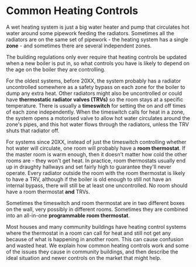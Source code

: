 # Common Heating Controls



A wet heating system is just a big water heater and pump that circulates hot water around some pipework feeding the radiators.  Sometimes all the radiators are on the same set of pipework - the heating system has a single **zone** - and sometimes there are several independent zones.  


The building regulations only ever require that heating controls be updated when a new boiler is put in, so what controls you have is likely to depend on the age on the boiler they are controlling.  

<!-- :TODO: get the dates, search on 20XX-->

For the oldest systems, before 20XX, the system probably has a radiator uncontrolled somewhere as a safety bypass on each zone for the boiler to dump any extra heat.  Other radiators might also be uncontrolled or could have **thermostatic radiator valves (TRVs)** so the room stays at a specific temperature.  There is usually a **timeswitch** for setting the on and off times of each zone independently.  When the timeswitch calls for heat in a zone, the system opens a motorised valve to allow hot water circulates around the zone's pipes, and this hot water flows through the radiators, unless the TRV shuts that radiator off.

For systems since 20XX, instead of just the timeswitch controlling whether hot water will circulate, one room will probably have a **room thermostat**.  If the master room is warm enough, then it doesn't matter how cold the other rooms are - they won't get heat.  In practice, room thermostats usually end up in draughty hallways and set fairly high to guarantee they'll never operate.  Every radiator outside the room with the room thermostat is likely to have a TRV, although if the boiler is old enough to still not have an internal bypass, there will still be at least one uncontrolled.  No room should have a room thermostat **and** TRVs.

Sometimes the timeswitch and room thermostat are in two different boxes on the wall, very possibly in different rooms.  Sometimes they are combined into an all-in-one **programmable room thermostat**.  


Most houses and many community buildings have heating control systems where the thermostat in a room can call for heat and still not get any because of what is happening in another room. This can cause confusion and wasted heat.  We explain how common heating controls work and some of the issues they cause in community buildings, and then describe the ideal situation and newer controls on the market that might help.






